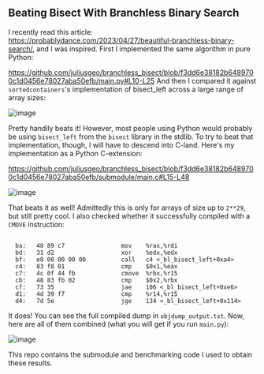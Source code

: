 ## Beating Bisect With Branchless Binary Search

I recently read this article: https://probablydance.com/2023/04/27/beautiful-branchless-binary-search/, and I was inspired.
First I implemented the same algorithm in pure Python:

https://github.com/juliusgeo/branchless_bisect/blob/f3dd6e38182b6489700c1d0456e78027aba50efb/main.py#L10-L25
And then I compared it against `sortedcontainers`'s implementation of bisect_left across a large range of array sizes:

![image](https://user-images.githubusercontent.com/2801178/235347234-e6dc9e41-5a87-471f-b1c2-445699d651cd.png)

Pretty handily beats it! However, most people using Python would probably be using `bisect_left` from the `bisect` library in the stdlib.
To try to beat that implementation, though, I will have to descend into C-land. Here's my implementation as a Python C-extension:

https://github.com/juliusgeo/branchless_bisect/blob/f3dd6e38182b6489700c1d0456e78027aba50efb/submodule/main.c#L15-L48

![image](https://user-images.githubusercontent.com/2801178/235347364-f06bd1ad-f362-4254-ba93-b261cce1c9bc.png)

That beats it as well! Admittedly this is only for arrays of size up to `2**29`, but still pretty cool.
I also checked whether it successfully compiled with a `CMOVE` instruction:
```

  ba:	48 89 c7             	mov    %rax,%rdi
  bd:	31 d2                	xor    %edx,%edx
  bf:	e8 00 00 00 00       	call   c4 <_bl_bisect_left+0xa4>
  c4:	83 f8 01             	cmp    $0x1,%eax
  c7:	4c 0f 44 fb          	cmove  %rbx,%r15
  cb:	48 83 fb 02          	cmp    $0x2,%rbx
  cf:	73 35                	jae    106 <_bl_bisect_left+0xe6>
  d1:	4d 39 f7             	cmp    %r14,%r15
  d4:	7d 5e                	jge    134 <_bl_bisect_left+0x114>
```
It does! You can see the full compiled dump in `objdump_output.txt`.
Now, here are all of them combined (what you will get if you run `main.py`):

![image](https://user-images.githubusercontent.com/2801178/235348480-d843b4ed-23b9-4d17-b055-1d65ea45f5a7.png)

This repo contains the submodule and benchmarking code I used to obtain these results.
